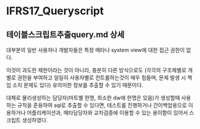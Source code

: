 # IFRS17_Queryscript

## 테이블스크립트추출query.md 상세

대부분의 일반 사용자나 개발자들은 특정 메타나 system view에 대한 접근 권한이 없다.

이것이 과도한 제한이라는 것이 아니라, 충분히 다른 방식으로도 (각각의 구조체별로 개별로 권한을 부여하고 일일히 사용자별로 컨트롤하는것이 매우 힘들며, 문제 발생 시 책임 소지 문제도 있다) 유의미한 정보를 추출할 수 있기 때문이다.

대체로 물리생성하는 담당자(마트별 한명, 최소한 dw에 한명은 있음)가 생성할때 사용하는 규칙을 준용하여 sql로 추출할 수 있다면, 테스트를 진행하거나 간이백업용으로 이용하거나 어플리케이션과, 메타담당자와 교차검증에 이용할 수 있는 용이함이 있어서 스크립트 생성하였다.
